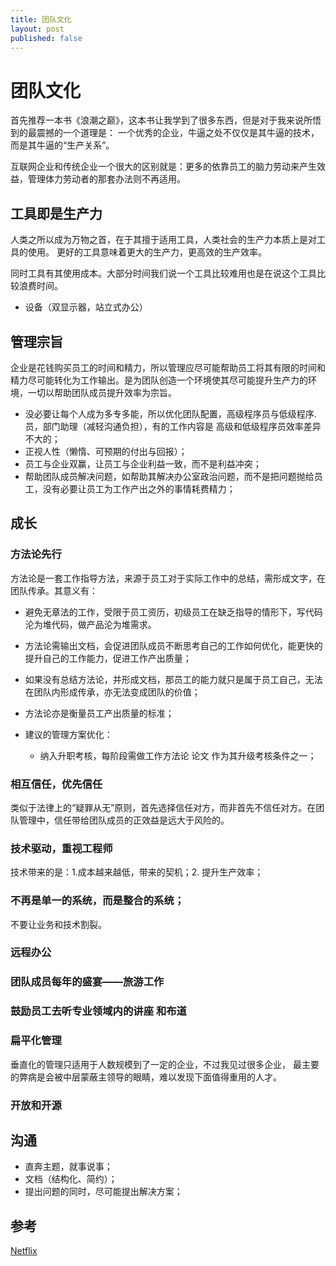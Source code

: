 ```yaml
---
title: 团队文化
layout: post
published: false
---
```


# 团队文化

首先推荐一本书《浪潮之巅》，这本书让我学到了很多东西，但是对于我来说所悟到的最震撼的一个道理是： 一个优秀的企业，牛逼之处不仅仅是其牛逼的技术，而是其牛逼的“生产关系”。

互联网企业和传统企业一个很大的区别就是：更多的依靠员工的脑力劳动来产生效益，管理体力劳动者的那套办法则不再适用。


## 工具即是生产力

人类之所以成为万物之首，在于其擅于适用工具，人类社会的生产力本质上是对工具的使用。
更好的工具意味着更大的生产力，更高效的生产效率。

同时工具有其使用成本。大部分时间我们说一个工具比较难用也是在说这个工具比较浪费时间。

* 设备（双显示器，站立式办公）


## 管理宗旨
企业是花钱购买员工的时间和精力，所以管理应尽可能帮助员工将其有限的时间和精力尽可能转化为工作输出。是为团队创造一个环境使其尽可能提升生产力的环境，一切以帮助团队成员提升效率为宗旨。

* 没必要让每个人成为多专多能，所以优化团队配置，高级程序员与低级程序.员，部门助理（减轻沟通负担），有的工作内容是 高级和低级程序员效率差异不大的；
* 正视人性（懒惰、可预期的付出与回报）；
* 员工与企业双赢，让员工与企业利益一致，而不是利益冲突；
* 帮助团队成员解决问题，如帮助其解决办公室政治问题，而不是把问题抛给员工，没有必要让员工为工作产出之外的事情耗费精力；


## 成长

### 方法论先行
方法论是一套工作指导方法，来源于员工对于实际工作中的总结，需形成文字，在团队传承。其意义有：

* 避免无章法的工作，受限于员工资历，初级员工在缺乏指导的情形下，写代码沦为堆代码，做产品沦为堆需求。
* 方法论需输出文档，会促进团队成员不断思考自己的工作如何优化，能更快的提升自己的工作能力，促进工作产出质量；
* 如果没有总结方法论，并形成文档，那员工的能力就只是属于员工自己，无法在团队内形成传承，亦无法变成团队的价值；
* 方法论亦是衡量员工产出质量的标准；

* 建议的管理方案优化：
  * 纳入升职考核，每阶段需做工作方法论 论文 作为其升级考核条件之一；


### 相互信任，优先信任

类似于法律上的“疑罪从无”原则，首先选择信任对方，而非首先不信任对方。在团队管理中，信任带给团队成员的正效益是远大于风险的。


### 技术驱动，重视工程师

技术带来的是：1.成本越来越低，带来的契机；2. 提升生产效率；



### 不再是单一的系统，而是整合的系统；
不要让业务和技术割裂。




### 远程办公

### 团队成员每年的盛宴——旅游工作

### 鼓励员工去听专业领域内的讲座 和布道

### 扁平化管理

垂直化的管理只适用于人数规模到了一定的企业，不过我见过很多企业， 最主要的弊病是会被中层蒙蔽主领导的眼睛，难以发现下面值得重用的人才。

### 开放和开源

## 沟通
* 直奔主题，就事说事；
* 文档（结构化、简约）；
* 提出问题的同时，尽可能提出解决方案；


## 参考

[Netflix](https://jobs.netflix.com/culture)